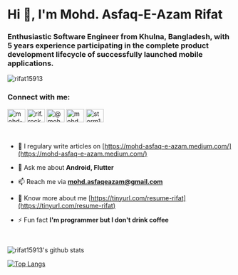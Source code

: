 <h1 align="left">Hi 👋, I'm Mohd. Asfaq-E-Azam Rifat</h1>
<h3 align="left">Enthusiastic Software Engineer from Khulna, Bangladesh, with 5 years experience participating in the complete product development lifecycle of successfully launched mobile applications.</h3>

<p align="left"> <img src="https://komarev.com/ghpvc/?username=rifat15913&label=Profile%20views&color=0e75b6&style=flat" alt="rifat15913" /> </p>

<h3 align="left">Connect with me:</h3>
<p align="left">
<a href="https://linkedin.com/in/mohd-asfaq-e-azam-rifat" target="blank"><img align="center" src="https://cdn.jsdelivr.net/npm/simple-icons@3.0.1/icons/linkedin.svg" alt="mohd-asfaq-e-azam-rifat" height="30" width="40" /></a>
<a href="https://www.facebook.com/mohd.asfaqeazam/" target="blank"><img align="center" src="https://cdn.jsdelivr.net/npm/simple-icons@3.0.1/icons/facebook.svg" alt="rif.rockzzz" height="30" width="40" /></a>
<a href="https://mohd-asfaq-e-azam.medium.com/" target="blank"><img align="center" src="https://cdn.jsdelivr.net/npm/simple-icons@3.0.1/icons/medium.svg" alt="@mohd.asfaqeazam" height="30" width="40" /></a>
<a href="https://www.hackerrank.com/mohd_asfaqeazam" target="blank"><img align="center" src="https://cdn.jsdelivr.net/npm/simple-icons@3.0.1/icons/hackerrank.svg" alt="mohd_asfaqeazam" height="30" width="40" /></a>
<a href="https://www.leetcode.com/storm159" target="blank"><img align="center" src="https://cdn.jsdelivr.net/npm/simple-icons@3.0.1/icons/leetcode.svg" alt="storm159" height="30" width="40" /></a>
</p>
</br>

- 📝 I regulary write articles on [https://mohd-asfaq-e-azam.medium.com/](https://mohd-asfaq-e-azam.medium.com/)

- 💬 Ask me about **Android, Flutter**

- 📫 Reach me via **mohd.asfaqeazam@gmail.com**

- 📄 Know more about me [https://tinyurl.com/resume-rifat](https://tinyurl.com/resume-rifat)

- ⚡ Fun fact **I'm programmer but I don't drink coffee**

</br>

![rifat15913's github stats](https://github-readme-stats.vercel.app/api?username=rifat15913&show_icons=true&hide_border=false)

[![Top Langs](https://github-readme-stats.vercel.app/api/top-langs/?username=rifat15913&show_icons=true&hide_border=false)](https://github.com/rifat15913)
